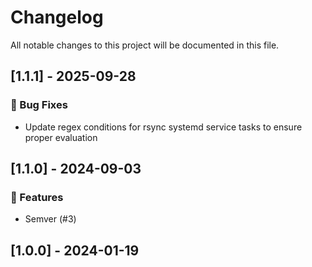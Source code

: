 # Changelog

All notable changes to this project will be documented in this file.

## [1.1.1] - 2025-09-28

### 🐛 Bug Fixes

- Update regex conditions for rsync systemd service tasks to ensure proper evaluation

## [1.1.0] - 2024-09-03

### 🚀 Features

- Semver (#3)

## [1.0.0] - 2024-01-19

<!-- generated by git-cliff -->
